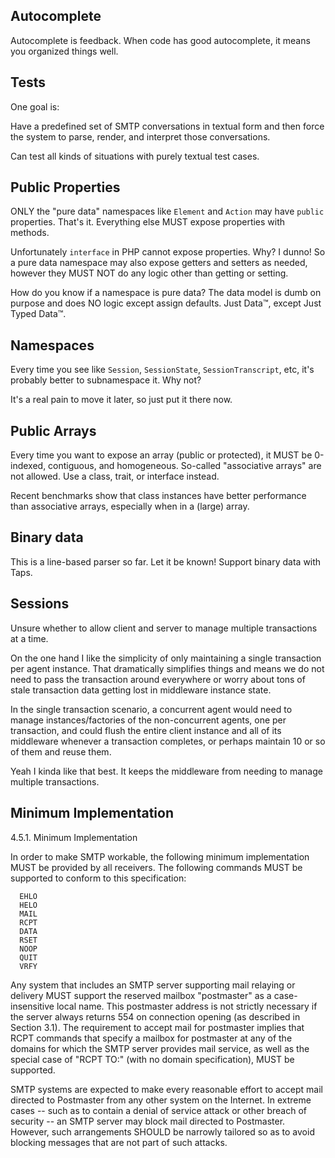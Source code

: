 Autocomplete
------------

Autocomplete is feedback. When code has good autocomplete, it means you
organized things well.


Tests
-----

One goal is:

Have a predefined set of SMTP conversations in textual form and then force the
system to parse, render, and interpret those conversations.

Can test all kinds of situations with purely textual test cases.


Public Properties
-----------------

ONLY the "pure data" namespaces like `Element` and `Action` may have `public`
properties. That's it. Everything else MUST expose properties with methods.

Unfortunately `interface` in PHP cannot expose properties. Why? I dunno! So a
pure data namespace may also expose getters and setters as needed, however they
MUST NOT do any logic other than getting or setting.

How do you know if a namespace is pure data? The data model is dumb on purpose
and does NO logic except assign defaults. Just Data™, except Just Typed Data™.


Namespaces
----------

Every time you see like `Session`, `SessionState`, `SessionTranscript`, etc,
it's probably better to subnamespace it. Why not?

It's a real pain to move it later, so just put it there now.


Public Arrays
-------------

Every time you want to expose an array (public or protected), it MUST be
0-indexed, contiguous, and homogeneous. So-called "associative arrays" are not
allowed. Use a class, trait, or interface instead.

Recent benchmarks show that class instances have better performance than
associative arrays, especially when in a (large) array.


Binary data
-----------

This is a line-based parser so far. Let it be known! Support binary data with
Taps.


Sessions
--------

Unsure whether to allow client and server to manage multiple transactions at a
time.

On the one hand I like the simplicity of only maintaining a single transaction
per agent instance. That dramatically simplifies things and means we do not
need to pass the transaction around everywhere or worry about tons of stale
transaction data getting lost in middleware instance state.

In the single transaction scenario, a concurrent agent would need to manage
instances/factories of the non-concurrent agents, one per transaction, and could
flush the entire client instance and all of its middleware whenever a transaction
completes, or perhaps maintain 10 or so of them and reuse them.

Yeah I kinda like that best. It keeps the middleware from needing to manage
multiple transactions.


Minimum Implementation
----------------------

4.5.1.  Minimum Implementation

   In order to make SMTP workable, the following minimum implementation
   MUST be provided by all receivers.  The following commands MUST be
   supported to conform to this specification:

      EHLO
      HELO
      MAIL
      RCPT
      DATA
      RSET
      NOOP
      QUIT
      VRFY

   Any system that includes an SMTP server supporting mail relaying or
   delivery MUST support the reserved mailbox "postmaster" as a case-
   insensitive local name.  This postmaster address is not strictly
   necessary if the server always returns 554 on connection opening (as
   described in Section 3.1).  The requirement to accept mail for
   postmaster implies that RCPT commands that specify a mailbox for
   postmaster at any of the domains for which the SMTP server provides
   mail service, as well as the special case of "RCPT TO:<Postmaster>"
   (with no domain specification), MUST be supported.

   SMTP systems are expected to make every reasonable effort to accept
   mail directed to Postmaster from any other system on the Internet.
   In extreme cases -- such as to contain a denial of service attack or
   other breach of security -- an SMTP server may block mail directed to
   Postmaster.  However, such arrangements SHOULD be narrowly tailored
   so as to avoid blocking messages that are not part of such attacks.



